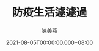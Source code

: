 ---
issue: 440
title: 防疫生活遽遽過
author: 陳美燕
language: 海陸
date: 2021-08-05T00:00:00.000+08:00
topic: 生活
difficulty: 2
wikidata: Q131449245
wikidata_link: https://www.wikidata.org/wiki/Q131449245
---